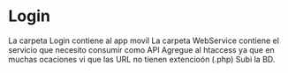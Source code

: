 # Login
La carpeta Login contiene al app movil
La carpeta WebService contiene el servicio que necesito consumir como API
Agregue al htaccess ya que en muchas ocaciones vi que las URL no tienen extencioón (.php)
Subi la BD.
